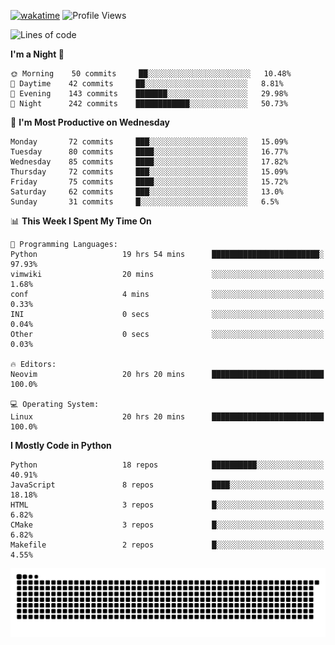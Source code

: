 [![wakatime](https://wakatime.com/badge/user/b920b284-3cde-4cd4-b72e-f7f22d050b16.svg)](https://wakatime.com/@b920b284-3cde-4cd4-b72e-f7f22d050b16)
![Profile Views](http://img.shields.io/badge/Profile%20Views-4586-blue)
<!--START_SECTION:waka-->
![Lines of code](https://img.shields.io/badge/From%20Hello%20World%20I%27ve%20Written--288%20Thousand%20lines%20of%20code-blue)

**I'm a Night 🦉** 

```text
🌞 Morning    50 commits     ██░░░░░░░░░░░░░░░░░░░░░░░   10.48% 
🌆 Daytime    42 commits     ██░░░░░░░░░░░░░░░░░░░░░░░   8.81% 
🌃 Evening    143 commits    ███████░░░░░░░░░░░░░░░░░░   29.98% 
🌙 Night      242 commits    ████████████░░░░░░░░░░░░░   50.73%

```
📅 **I'm Most Productive on Wednesday** 

```text
Monday       72 commits     ███░░░░░░░░░░░░░░░░░░░░░░   15.09% 
Tuesday      80 commits     ████░░░░░░░░░░░░░░░░░░░░░   16.77% 
Wednesday    85 commits     ████░░░░░░░░░░░░░░░░░░░░░   17.82% 
Thursday     72 commits     ███░░░░░░░░░░░░░░░░░░░░░░   15.09% 
Friday       75 commits     ████░░░░░░░░░░░░░░░░░░░░░   15.72% 
Saturday     62 commits     ███░░░░░░░░░░░░░░░░░░░░░░   13.0% 
Sunday       31 commits     █░░░░░░░░░░░░░░░░░░░░░░░░   6.5%

```


📊 **This Week I Spent My Time On** 

```text
💬 Programming Languages: 
Python                   19 hrs 54 mins      ████████████████████████░   97.93% 
vimwiki                  20 mins             ░░░░░░░░░░░░░░░░░░░░░░░░░   1.68% 
conf                     4 mins              ░░░░░░░░░░░░░░░░░░░░░░░░░   0.33% 
INI                      0 secs              ░░░░░░░░░░░░░░░░░░░░░░░░░   0.04% 
Other                    0 secs              ░░░░░░░░░░░░░░░░░░░░░░░░░   0.03%

🔥 Editors: 
Neovim                   20 hrs 20 mins      █████████████████████████   100.0%

💻 Operating System: 
Linux                    20 hrs 20 mins      █████████████████████████   100.0%

```

**I Mostly Code in Python** 

```text
Python                   18 repos            ██████████░░░░░░░░░░░░░░░   40.91% 
JavaScript               8 repos             ████░░░░░░░░░░░░░░░░░░░░░   18.18% 
HTML                     3 repos             █░░░░░░░░░░░░░░░░░░░░░░░░   6.82% 
CMake                    3 repos             █░░░░░░░░░░░░░░░░░░░░░░░░   6.82% 
Makefile                 2 repos             █░░░░░░░░░░░░░░░░░░░░░░░░   4.55%

```



<!--END_SECTION:waka-->
![Snake animation](https://raw.githubusercontent.com/timmypidashev/timmypidashev/main/commits.svg)
